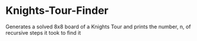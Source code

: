 # Knights-Tour-Finder
Generates a solved 8x8 board of a Knights Tour and prints the number, n, of recursive steps it took to find it
